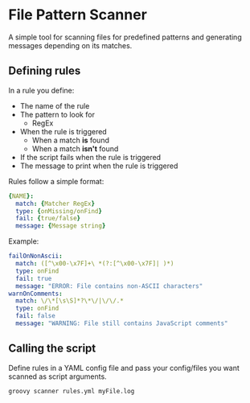 # File Pattern Scanner

A simple tool for scanning files for predefined patterns and generating messages depending on its matches.

## Defining rules

In a rule you define: 
 * The name of the rule
 * The pattern to look for
    *   RegEx
 * When the rule is triggered 
    * When a match **is** found
    * When a match **isn't** found
 * If the script fails when the rule is triggered
 * The message to print when the rule is triggered

Rules follow a simple format:

```YAML
{NAME}:
  match: {Matcher RegEx}
  type: {onMissing/onFind}
  fail: {true/false}
  message: {Message string}
```

Example:

```YAML
failOnNonAscii:
  match: ([^\x00-\x7F]+\ *(?:[^\x00-\x7F]| )*)
  type: onFind
  fail: true
  message: "ERROR: File contains non-ASCII characters"
warnOnComments:
  match: \/\*[\s\S]*?\*\/|\/\/.*
  type: onFind
  fail: false
  message: "WARNING: File still contains JavaScript comments"
```

## Calling the script

Define rules in a YAML config file and pass your config/files you want scanned as script arguments.
   
`groovy scanner rules.yml myFile.log`